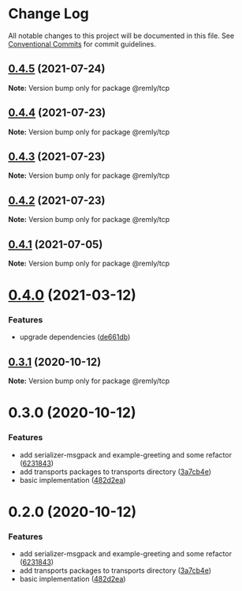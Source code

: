 # Change Log

All notable changes to this project will be documented in this file.
See [Conventional Commits](https://conventionalcommits.org) for commit guidelines.

## [0.4.5](https://github.com/tikrbits/remly/compare/@remly/tcp@0.4.4...@remly/tcp@0.4.5) (2021-07-24)

**Note:** Version bump only for package @remly/tcp





## [0.4.4](https://github.com/tikrbits/remly/compare/@remly/tcp@0.4.3...@remly/tcp@0.4.4) (2021-07-23)

**Note:** Version bump only for package @remly/tcp





## [0.4.3](https://github.com/tikrbits/remly/compare/@remly/tcp@0.4.2...@remly/tcp@0.4.3) (2021-07-23)

**Note:** Version bump only for package @remly/tcp





## [0.4.2](https://github.com/tikrbits/remly/compare/@remly/tcp@0.4.1...@remly/tcp@0.4.2) (2021-07-23)

**Note:** Version bump only for package @remly/tcp





## [0.4.1](https://github.com/tikrbits/remly/compare/@remly/tcp@0.4.0...@remly/tcp@0.4.1) (2021-07-05)

**Note:** Version bump only for package @remly/tcp





# [0.4.0](https://github.com/tikrbits/remly/compare/@remly/tcp@0.3.1...@remly/tcp@0.4.0) (2021-03-12)


### Features

* upgrade dependencies ([de661db](https://github.com/tikrbits/remly/commit/de661dba31d91f1de566974e2b9c1f246b4ff682))





## [0.3.1](https://github.com/taoyuan/remly/compare/@remly/tcp@0.3.0...@remly/tcp@0.3.1) (2020-10-12)

**Note:** Version bump only for package @remly/tcp





# 0.3.0 (2020-10-12)


### Features

* add serializer-msgpack and example-greeting and some refactor ([6231843](https://github.com/taoyuan/remly/commit/6231843191b7b302cf59b3c3f5fe2047aeb903b9))
* add transports packages to transports directory ([3a7cb4e](https://github.com/taoyuan/remly/commit/3a7cb4e6406c5c9310f6cbb098341d1f9f975f86))
* basic implementation ([482d2ea](https://github.com/taoyuan/remly/commit/482d2ea89b1c54756f70f6cbcac3fd6a8d79993e))





# 0.2.0 (2020-10-12)


### Features

* add serializer-msgpack and example-greeting and some refactor ([6231843](https://github.com/taoyuan/remly/commit/6231843191b7b302cf59b3c3f5fe2047aeb903b9))
* add transports packages to transports directory ([3a7cb4e](https://github.com/taoyuan/remly/commit/3a7cb4e6406c5c9310f6cbb098341d1f9f975f86))
* basic implementation ([482d2ea](https://github.com/taoyuan/remly/commit/482d2ea89b1c54756f70f6cbcac3fd6a8d79993e))
